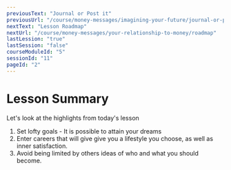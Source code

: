 ```yaml
---
previousText: "Journal or Post it"
previousUrl: "/course/money-messages/imagining-your-future/journal-or-post-it"
nextText: "Lesson Roadmap"
nextUrl: "/course/money-messages/your-relationship-to-money/roadmap"
lastLession: "true"
lastSession: "false"
courseModuleId: "5"
sessionId: "11"
pageId: "2"
---
```



# Lesson Summary 

<sparkle-character-intro position="right" character="jen">
Let's look at the highlights from today's lesson
</sparkle-character-intro>

1. Set lofty goals - It is possible to attain your dreams
2. Enter careers that will give give you a lifestyle you choose, as well as inner satisfaction.
3. Avoid being limited by others ideas of who and what you should become.

